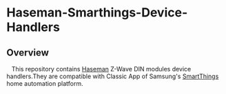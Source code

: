 # Haseman-Smarthings-Device-Handlers

## Overview

&nbsp; &nbsp;This repository contains [Haseman](http://www.haseman-electric.com) Z-Wave DIN modules device handlers.They are compatible with Classic App of Samsung's [SmartThings](http://www.smartthings.com) home automation platform.
